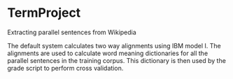 TermProject
===========

Extracting parallel sentences from Wikipedia

The default system calculates two way alignments using IBM model I. The alignments are used to calculate word meaning dictionaries for all the parallel sentences in the training corpus. This dictionary is then used by the grade script to perform cross validation. 
